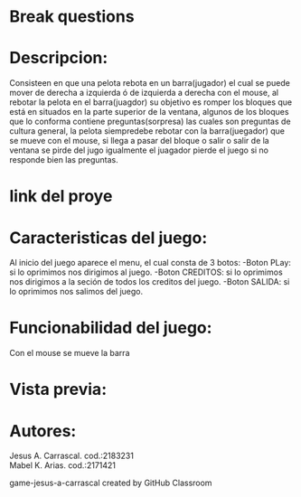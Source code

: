 # Break questions
# Descripcion:
  Consisteen en que una pelota rebota en un barra(jugador) el cual se puede mover de 
  derecha a izquierda ó de izquierda a derecha con el mouse, al rebotar la pelota en el barra(juagdor)
  su objetivo es romper los bloques que está en situados en la parte superior de la ventana, algunos de los 
  bloques que lo conforma contiene preguntas(sorpresa) las cuales son preguntas de cultura general,
  la pelota siempredebe rebotar con la barra(juegador) que se mueve con el mouse, si llega a pasar del bloque o salir 
  o salir de la ventana se pirde del jugo igualmente el juagador pierde el juego si no responde bien las preguntas.
# link del proye
# Caracteristicas del juego:
  Al inicio del juego aparece el menu, el cual consta de 3 botos:
 -Boton PLay: si lo oprimimos nos dirigimos al juego.
 -Boton CREDITOS: si lo oprimimos nos dirigimos a la seción de todos los creditos del juego.
 -Boton SALIDA: si lo oprimimos nos salimos del juego.
# Funcionabilidad del juego:
  Con el mouse se mueve la barra
# Vista previa:
# 
# Autores:
 Jesus A. Carrascal. cod.:2183231         
 Mabel K. Arias. cod.:2171421

game-jesus-a-carrascal created by GitHub Classroom
